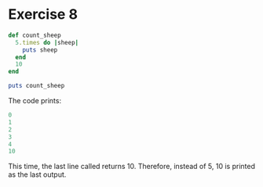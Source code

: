 # Exercise 8

```ruby
def count_sheep
  5.times do |sheep|
    puts sheep
  end
  10
end

puts count_sheep
```

The code prints:

```ruby
0
1
2
3
4
10
```

This time, the last line called returns 10.
Therefore, instead of 5, 10 is printed as the last output.
